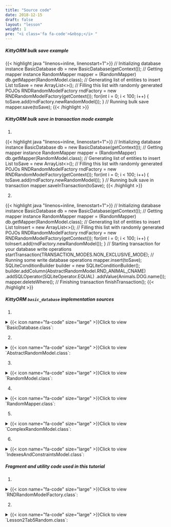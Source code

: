 ```yaml
---
title: "Source code"
date: 2018-12-15
draft: false
layout: "lesson"
weight: 1
pre: "<i class='fa fa-code'>&nbsp;</i> "
---
```

##### KittyORM bulk save example
{{< highlight java "linenos=inline, linenostart=1">}}
// Initializing database instance
BasicDatabase db = new BasicDatabase(getContext());
// Getting mapper instance
RandomMapper mapper = (RandomMapper) db.getMapper(RandomModel.class);
// Generating list of entities to insert
List<RandomModel> toSave = new ArrayList<>();
// Filling this list with randomly generated POJOs
RNDRandomModelFactory rndFactory = new RNDRandomModelFactory(getContext());
for(int i = 0; i < 100; i++) {
    toSave.add(rndFactory.newRandomModel());
}
// Running bulk save
mapper.save(toSave);
{{< /highlight >}}

##### KittyORM bulk save in transaction mode example

1. 
{{< highlight java "linenos=inline, linenostart=1">}}
// Initializing database instance
BasicDatabase db = new BasicDatabase(getContext());
// Getting mapper instance
RandomMapper mapper = (RandomMapper) db.getMapper(RandomModel.class);
// Generating list of entities to insert
List<RandomModel> toSave = new ArrayList<>();
// Filling this list with randomly generated POJOs
RNDRandomModelFactory rndFactory = new RNDRandomModelFactory(getContext());
for(int i = 0; i < 100; i++) {
    toSave.add(rndFactory.newRandomModel());
}
// Running bulk save in transaction
mapper.saveInTransaction(toSave);
{{< /highlight >}}

2. 
{{< highlight java "linenos=inline, linenostart=1">}}
// Initializing database instance
BasicDatabase db = new BasicDatabase(getContext());
// Getting mapper instance
RandomMapper mapper = (RandomMapper) db.getMapper(RandomModel.class);
// Generating list of entities to insert
List<RandomModel> toInsert = new ArrayList<>();
// Filling this list with randomly generated POJOs
RNDRandomModelFactory rndFactory = new RNDRandomModelFactory(getContext());
for(int i = 0; i < 100; i++) {
    toInsert.add(rndFactory.newRandomModel());
}
// Starting transaction for your database write operations
startTransaction(TRANSACTION_MODES.NON_EXCLUSIVE_MODE);
// Running some write database operations
mapper.insert(toSave);
SQLiteConditionBuilder builder = new SQLiteConditionBuilder();
builder.addColumn(AbstractRandomModel.RND_ANIMAL_CNAME)
       .addSQLOperator(SQLiteOperator.EQUAL)
       .addValue(Animals.DOG.name());
mapper.deleteWhere();
// Finishing transaction
finishTransaction();
{{< /highlight >}}

##### KittyORM `basic_database` implementation sources

1. 
<details> 
  <summary>{{< icon name="fa-code" size="large" >}}Click to view `BasicDatabase.class`: </summary>
{{< highlight java "linenos=inline, linenostart=1">}}
@KITTY_DATABASE(
        databaseName = "basic_database",
        domainPackageNames = {"net.akaish.kittyormdemo.sqlite.basicdb"},
        logTag = LOG_TAG,
        isLoggingOn = true,
        isProductionOn = true,
        isPragmaOn = true
)
@KITTY_DATABASE_REGISTRY(
        domainPairs = {
                @KITTY_REGISTRY_PAIR(model = ComplexRandomModel.class, mapper = ComplexRandomMapper.class),
                @KITTY_REGISTRY_PAIR(model = IndexesAndConstraintsModel.class),
                @KITTY_REGISTRY_PAIR(model = RandomModel.class, mapper = RandomMapper.class)
        }
)
public class BasicDatabase extends KittyDatabase {

    public static final String LOG_TAG = "BASIC DB DEMO";

    /**
     * KittyORM main database class that represents bootstrap and holder for all related with database
     * components.
     * <br> See {@link KittyDatabase#KittyDatabase(Context, String)} for more info.
     *
     * @param ctx
     */
    public BasicDatabase(Context ctx) {
        super(ctx);
    }

}
{{< /highlight >}} 
</details>

2. 
<details> 
  <summary>{{< icon name="fa-code" size="large" >}}Click to view `AbstractRandomModel.class`: </summary>
{{< highlight java "linenos=inline, linenostart=1">}}
public abstract class AbstractRandomModel extends KittyModel {

    public static final String RND_INTEGER_CNAME = "rnd_int_custom_column_name";
    public static final String RND_ANIMAL_CNAME = "rndanimal";

    @KITTY_COLUMN(
            isIPK = true,
            columnOrder = 0
    )
    public Long id;

    @KITTY_COLUMN(
            columnOrder = 1
    )
    public int randomInt;

    @KITTY_COLUMN(
            columnOrder = 2,
            columnName = RND_INTEGER_CNAME
    )
    public Integer randomInteger;

    @KITTY_COLUMN(
            columnOrder = 3,
            columnName = RND_ANIMAL_CNAME
    )
    public Animals randomAnimal;

    @KITTY_COLUMN(
            columnOrder = 4,
            columnAffinity = TypeAffinities.TEXT
    )
    public String randomAnimalName;
}
{{< /highlight >}} 
</details>

3. 
<details> 
  <summary>{{< icon name="fa-code" size="large" >}}Click to view `RandomModel.class`: </summary>
{{< highlight java "linenos=inline, linenostart=1">}}
@KITTY_TABLE
@KITTY_EXTENDED_CRUD(extendedCrudController = RandomMapper.class)
@INDEX(
        indexName = "random_animal_index",
        indexColumns = {AbstractRandomModel.RND_ANIMAL_CNAME}
)
public class RandomModel extends AbstractRandomModel {


    public RandomModel() {
        super();
    }

    @KITTY_COLUMN(columnOrder = 5)
    public String randomAnimalSays;

    @Override
    public String toString() {
        return new StringBuffer(64).append("[ id = ")
                                            .append(id)
                                            .append("; randomInt = ")
                                            .append(Integer.toString(randomInt))
                                            .append("; randomInteger = ")
                                            .append(randomInteger)
                                            .append("; randomAnimal = ")
                                            .append(randomAnimal)
                                            .append("; randomAnimnalLocalizedName = ")
                                            .append(randomAnimalName)
                                            .append("; randomAnimalSays = ")
                                            .append(randomAnimalSays).append(" ]").toString();
    }
}
{{< /highlight >}} 
</details>

4. 
<details> 
  <summary>{{< icon name="fa-code" size="large" >}}Click to view `RandomMapper.class`: </summary>
{{< highlight java "linenos=inline, linenostart=1">}}
package net.akaish.kittyormdemo.sqlite.basicdb;

import net.akaish.kitty.orm.KittyMapper;
import net.akaish.kitty.orm.KittyModel;
import net.akaish.kitty.orm.configuration.conf.KittyTableConfiguration;
import net.akaish.kitty.orm.query.QueryParameters;
import net.akaish.kitty.orm.query.conditions.SQLiteCondition;
import net.akaish.kitty.orm.query.conditions.SQLiteConditionBuilder;
import net.akaish.kitty.orm.query.conditions.SQLiteOperator;
import net.akaish.kitty.orm.util.KittyConstants;
import net.akaish.kittyormdemo.sqlite.misc.Animals;

import static net.akaish.kitty.orm.query.conditions.SQLiteOperator.AND;
import static net.akaish.kitty.orm.query.conditions.SQLiteOperator.LESS_OR_EQUAL;
import static net.akaish.kitty.orm.query.conditions.SQLiteOperator.LESS_THAN;
import static net.akaish.kitty.orm.query.conditions.SQLiteOperator.GREATER_OR_EQUAL;
import static net.akaish.kitty.orm.query.conditions.SQLiteOperator.GREATER_THAN;
import static net.akaish.kittyormdemo.sqlite.basicdb.AbstractRandomModel.RND_ANIMAL_CNAME;

import java.util.List;


/**
 * Created by akaish on 09.08.18.
 * @author akaish (Denis Bogomolov)
 */
public class RandomMapper extends KittyMapper {

    public <M extends KittyModel> RandomMapper(KittyTableConfiguration tableConfiguration,
                                              M blankModelInstance,
                                              String databasePassword) {
        super(tableConfiguration, blankModelInstance, databasePassword);
    }

    protected SQLiteCondition getAnimalCondition(Animals animal) {
        return new SQLiteConditionBuilder()
                .addColumn(RND_ANIMAL_CNAME)
                .addSQLOperator("=")
                .addObjectValue(animal)
                .build();
    }

    public long deleteByRandomIntegerRange(int start, int end) {
        return deleteWhere("#?randomInt >= ? AND #?randomInt <= ?", start, end);
    }

    public long deleteByAnimal(Animals animal) {
        return deleteWhere(getAnimalCondition(animal));
    }

    public List<RandomModel> findByAnimal(Animals animal, long offset, long limit, boolean groupingOn) {
        SQLiteCondition condition = getAnimalCondition(animal);
        QueryParameters qparam = new QueryParameters();
        qparam.setLimit(limit).setOffset(offset);
        if(groupingOn)
            qparam.setGroupByColumns(RND_ANIMAL_CNAME);
        else
            qparam.setGroupByColumns(KittyConstants.ROWID);
        return findWhere(condition, qparam);
    }

    public List<RandomModel> findByIdRange(long fromId, long toId, boolean inclusive, Long offset, Long limit) {
        SQLiteCondition condition = new SQLiteConditionBuilder()
                .addColumn("id")
                .addSQLOperator(inclusive ? GREATER_OR_EQUAL : GREATER_THAN)
                .addValue(fromId)
                .addSQLOperator(AND)
                .addColumn("id")
                .addSQLOperator(inclusive ? LESS_OR_EQUAL : LESS_THAN)
                .addValue(toId)
                .build();
        QueryParameters qparam = new QueryParameters();
        qparam.setLimit(limit).setOffset(offset).setGroupByColumns(KittyConstants.ROWID);
        return findWhere(condition, qparam);
    }

    public List<RandomModel> findAllRandomModels(Long offset, Long limit) {
        QueryParameters qparam = new QueryParameters();
        qparam.setLimit(limit).setOffset(offset).setGroupByColumns(KittyConstants.ROWID);
        return findAll(qparam);
    }

}
{{< /highlight >}} 
</details>

5. 
<details> 
  <summary>{{< icon name="fa-code" size="large" >}}Click to view `ComplexRandomModel.class`: </summary>
{{< highlight java "linenos=inline, linenostart=1">}}
@KITTY_TABLE
@KITTY_EXTENDED_CRUD(extendedCrudController = ComplexRandomMapper.class)
public class ComplexRandomModel extends AbstractRandomModel {

    public ComplexRandomModel() {
        super();
    }


    // Primitives
    // (boolean, int, byte, double, long, short, float)
    @KITTY_COLUMN(columnOrder = 5)
    public boolean boolF;


    @KITTY_COLUMN(columnOrder = 6)
    public byte byteF;

    @KITTY_COLUMN(columnOrder = 7)
    public double doubleF;

    @KITTY_COLUMN(columnOrder = 8)
    public long longF;

    @KITTY_COLUMN(columnOrder = 9)
    public short shortF;

    @KITTY_COLUMN(columnOrder = 10)
    public float floatF;

    // Byte array
    @KITTY_COLUMN(columnOrder = 11)
    public byte[] byteArray;

    // String (TEXT) (String, BigDecimal, BigInteger, Enum)
    @KITTY_COLUMN(columnOrder = 12)
    public String stringF;

    @KITTY_COLUMN(columnOrder = 13)
    public BigDecimal bigDecimalF;

    @KITTY_COLUMN(columnOrder = 14)
    public BigInteger bigIntegerF;

    @KITTY_COLUMN(columnOrder = 15)
    public Uri uriF;

    @KITTY_COLUMN(columnOrder = 16)
    public File fileF;

    @KITTY_COLUMN(columnOrder = 17)
    public Currency currencyF;

    // SD
    @KITTY_COLUMN(
            columnOrder = 18,
            columnAffinity = TypeAffinities.TEXT
    )
    @KITTY_COLUMN_SERIALIZATION
    public AnimalSounds stringSDF;

    @KITTY_COLUMN(columnOrder = 19)
    public SomeColours bitmapColour;

    @KITTY_COLUMN(
            columnOrder = 20,
            columnAffinity = TypeAffinities.BLOB
    )
    @KITTY_COLUMN_SERIALIZATION
    public Bitmap byteArraySDF;

    String stringSDFSerialize() {
        if(stringSDF == null) return null;
        return new GsonBuilder().create().toJson(stringSDF);
    }

    AnimalSounds stringSDFDeserialize(String cvData) {
        if(cvData == null) return null;
        if(cvData.length() == 0) return null;
        return new GsonBuilder().create().fromJson(cvData, AnimalSounds.class);
    }

    public byte[] byteArraySDFSerialize() {//byteArraySDFSerialize
        if(byteArraySDF == null) return null;
        ByteArrayOutputStream bmpStream = new ByteArrayOutputStream();
        byteArraySDF.compress(Bitmap.CompressFormat.PNG, 100, bmpStream);
        return bmpStream.toByteArray();
    }

    public Bitmap byteArraySDFDeserialize(byte[] cursorData) {
        if(cursorData == null) return null;
        if(cursorData.length == 0) return null;
        return BitmapFactory.decodeByteArray(cursorData, 0, cursorData.length);
    }

    // Primitive wrappers Boolean, Integer, Byte, Double, Short or Float
    @KITTY_COLUMN(columnOrder = 21)
    public Boolean boolFF;


    @KITTY_COLUMN(columnOrder = 22)
    public Byte byteFF;

    @KITTY_COLUMN(columnOrder = 23)
    public Double doubleFF;

    @KITTY_COLUMN(columnOrder = 24)
    public Short shortFF;

    @KITTY_COLUMN(columnOrder = 25)
    public Float floatFF;


    // Long represented types Long, Date, Calendar, Timestamp
    @KITTY_COLUMN(columnOrder = 26)
    public Long longFF;

    @KITTY_COLUMN(columnOrder = 27)
    public Date dateF;

    @KITTY_COLUMN(columnOrder = 28)
    public Calendar calendarF;

    @KITTY_COLUMN(columnOrder = 29)
    public Timestamp timestampF;

    @Override
    public String toString() {
        StringBuffer out = new StringBuffer(256);
        out.append("Long id : "+id+"\r\n");
        out.append("int randomInt : "+randomInt+"\r\n");
        out.append("String stringF : "+stringF+"\r\n");
        out.append("BigInteger bigIntegerF : "+bigIntegerF+"\r\n");
        out.append("SomeColours bitmapColour : "+bitmapColour+"\r\n");
        out.append("Short shortFF : "+shortFF+"\r\n");
        out.append("Timestamp timestampF (HReadable) : "+timestampF+"\r\n");
        out.append("AnimalSounds stringSDF (HReadable) : "+stringSDFSerialize()+"\r\n");
        out.append("Uri uriF : " + uriF+"\r\n");
        out.append("Currency currencyF : " + currencyF.getSymbol()+"\r\n");
        out.append("... \r\n");
        return out.toString();
    }

    public String toShortString() {
        StringBuffer out = new StringBuffer(256);
        out.append("[ Long id : "+id+"; ");
        out.append("int randomInt : "+randomInt+"; ");
        out.append("String stringF : "+stringF+"; ");
        out.append("BigInteger bigIntegerF : "+bigIntegerF+"; ");
        out.append("SomeColours bitmapColour : "+bitmapColour+"; ");
        out.append("Short shortFF : "+shortFF+"; ");
        out.append("Timestamp timestampF (HReadable) : "+timestampF+"; ... ]");
        return out.toString();
    }

    @Deprecated
    public String toHTMLString() {
        StringBuffer out = new StringBuffer(2048);
        out.append("<br>Long id : "+id.toString()+"\r\n");
        out.append("<br><b>PRIMITIVES</b>"+"\r\n");
        out.append("<br>boolean boolF : "+Boolean.toString(boolF)+"\r\n");
        out.append("<br>int randomInt : "+Integer.toString(randomInt)+"\r\n");
        out.append("<br>byte byteF : "+Byte.toString(byteF)+"\r\n");
        out.append("<br>double doubleF : "+Double.toString(doubleF)+"\r\n");
        out.append("<br>long longF : "+Long.toString(longF)+"\r\n");
        out.append("<br>short shortF : "+Short.toString(shortF)+"\r\n");
        out.append("<br>float floatF : "+Float.toString(floatF)+"\r\n");
        out.append("<br>byte[] byteArray : "+byteArrayToString(byteArray)+"\r\n");
        out.append("<br><b>STRING AFFINITIES</b>"+"\r\n");
        out.append("<br>String randomAnimalName : "+randomAnimalName+"\r\n");
        out.append("<br>String stringF : "+stringF+"\r\n");
        out.append("<br>BigDecimal bigDecimalF : "+bigDecimalF.toEngineeringString()+"\r\n");
        out.append("<br>BigInteger bigIntegerF : "+bigIntegerF.toString()+"\r\n");
        out.append("<br>Animals randomAnimal : "+randomAnimal.toString()+"\r\n");
        out.append("<br><b>SERIALIZATION AND DESERIALIZATION</b>"+"\r\n");
        out.append("<br>AnimalSounds stringSDF : "+stringSDFSerialize()+"\r\n");
        out.append("<br>SomeColours bitmapColour : "+bitmapColour.toString()+"\r\n");
        out.append("<br><b>PRIMITIVE WRAPPERS</b>"+"\r\n");
        out.append("<br>Boolean boolFF : "+boolFF.toString()+"\r\n");
        out.append("<br>Integer randomInteger : "+randomInteger.toString()+"\r\n");
        out.append("<br>Byte byteFF : "+byteFF.toString()+"\r\n");
        out.append("<br>Double doubleFF : "+doubleFF.toString()+"\r\n");
        out.append("<br>Short shortFF : "+shortFF.toString()+"\r\n");
        out.append("<br>Float floatFF :"+floatFF.toString()+"\r\n");
        out.append("<br><b>LONG REPRESENTED TYPES</b>"+"\r\n");
        out.append("<br>Long longFF : "+longFF.toString()+"\r\n");
        out.append("<br>Date dateF : "+Long.toString(dateF.getTime())+"\r\n");
        out.append("<br>Calendar calendarF : "+Long.toString(calendarF.getTimeInMillis())+"\r\n");
        out.append("<br>Timestamp timestampF : "+Long.toString(timestampF.getTime())+"\r\n");
        out.append("<br>Date dateF (HReadable) : "+dateF.toString()+"\r\n");
        out.append("<br>Calendar calendarF (HReadable) : "+calendarF.getTime().toString()+"\r\n");
        out.append("<br>Timestamp timestampF (HReadable) : "+timestampF.toString()+"\r\n");
        return out.toString();
    }

    public String byteArrayToString(byte[] toString) {
        String[] strings = new String[toString.length];
        for(int i = 0; i < toString.length; i++) {
            strings[i] = Byte.toString(toString[i]);
        }
        return KittyUtils.implodeWithCommaInBKT(strings);
    }
}
{{< /highlight >}} 
</details>

6. 
<details> 
  <summary>{{< icon name="fa-code" size="large" >}}Click to view `IndexesAndConstraintsModel.class`: </summary>
{{< highlight java "linenos=inline, linenostart=1">}}
@KITTY_TABLE(tableName = "cai")
@FOREIGN_KEY_T(
        name = "CAI_FK",
        columns = {IndexesAndConstraintsModel.RANDOM_ID_CNAME},
        reference = @FOREIGN_KEY_REFERENCE(
                foreignTableName = "random",
                foreignTableColumns = {"id"},
                onUpdate = OnUpdateDeleteActions.CASCADE,
                onDelete = OnUpdateDeleteActions.CASCADE
        )
)
@INDEX(indexColumns = {"creation_date"})
public class IndexesAndConstraintsModel extends KittyModel {
    static final String RANDOM_ID_CNAME = "rnd_id";

    @KITTY_COLUMN(columnOrder = 0)
    @PRIMARY_KEY
    @NOT_NULL
    public Long id;

    @KITTY_COLUMN(columnOrder = 1)
    @NOT_NULL
    @UNIQUE
    public Long rndId;

    @KITTY_COLUMN(columnOrder = 2)
    @CHECK(checkExpression = "animal IN (\"CAT\", \"TIGER\", \"LION\")") // only cats allowed to this party
    public Animals animal;

    @KITTY_COLUMN(columnOrder = 3)
    @DEFAULT(signedInteger = 28) // You can choose for options for default declaration, if nothing set than 0 value would be used
    @NOT_NULL
    public Integer defaultNumber;

    @KITTY_COLUMN(columnOrder = 4)
    @DEFAULT(
            predefinedLiteralValue = LiteralValues.CURRENT_DATE
    )
    @NOT_NULL
    public String creationDate;

    @KITTY_COLUMN(columnOrder = 5)
    @DEFAULT(
            predefinedLiteralValue = LiteralValues.CURRENT_TIMESTAMP
    )
    @ONE_COLUMN_INDEX(unique = true, indexName = "IAC_unique_index_creation_timestamp")
    @NOT_NULL
    public Timestamp creationTmstmp;

    @Override
    public String toString() {
        StringBuilder sb = new StringBuilder(64);
        sb.append("[ RowID = ").append(getRowID())
                .append(" ; id = ").append(id)
                .append(" ; rndId = ").append(rndId)
                .append(" ; animal = ").append(animal)
                .append(" ; defaultNumber = ").append(defaultNumber)
                .append(" ; creationDate = ").append(creationDate)
                .append(" ; creationTmstmp = ").append(creationTmstmp).append(" ]");
        return sb.toString();
    }
}
{{< /highlight >}} 
</details>



##### Fragment and utility code used in this tutorial

1. 
<details> 
  <summary>{{< icon name="fa-code" size="large" >}}Click to view `RNDRandomModelFactory.class`: </summary>
{{< highlight java "linenos=inline, linenostart=1">}}
public class RNDRandomModelFactory {

    private final Context context;
    private final Random randomizer;

    private final SparseArray<String> randomAnimalSays = new SparseArray<>();
    private final SparseArray<String> randomAnimalLocalizedName = new SparseArray<>();

    public RNDRandomModelFactory(Context context) {
        super();
        this.context = context;
        this.randomizer = new Random();

        // Lol, getContext().getString() method is slow, calling for each new random model this method twice causes 55% of all execution time of generating new random model (!)
        // Right now getting those string causes only 14% of execution time
        randomAnimalSays.append(Animals.getLocalizedAnimalSaysResource(Animals.BEAR), context.getString(Animals.getLocalizedAnimalSaysResource(Animals.BEAR)));
        randomAnimalSays.append(Animals.getLocalizedAnimalSaysResource(Animals.CAT), context.getString(Animals.getLocalizedAnimalSaysResource(Animals.CAT)));
        randomAnimalSays.append(Animals.getLocalizedAnimalSaysResource(Animals.DOG), context.getString(Animals.getLocalizedAnimalSaysResource(Animals.DOG)));
        randomAnimalSays.append(Animals.getLocalizedAnimalSaysResource(Animals.GOAT), context.getString(Animals.getLocalizedAnimalSaysResource(Animals.GOAT)));
        randomAnimalSays.append(Animals.getLocalizedAnimalSaysResource(Animals.LION), context.getString(Animals.getLocalizedAnimalSaysResource(Animals.LION)));
        randomAnimalSays.append(Animals.getLocalizedAnimalSaysResource(Animals.SHEEP), context.getString(Animals.getLocalizedAnimalSaysResource(Animals.SHEEP)));
        randomAnimalSays.append(Animals.getLocalizedAnimalSaysResource(Animals.TIGER), context.getString(Animals.getLocalizedAnimalSaysResource(Animals.TIGER)));
        randomAnimalSays.append(Animals.getLocalizedAnimalSaysResource(Animals.WOLF), context.getString(Animals.getLocalizedAnimalSaysResource(Animals.WOLF)));


        randomAnimalLocalizedName.append(Animals.getLocalizedAnimalNameResource(Animals.BEAR), context.getString(Animals.getLocalizedAnimalNameResource(Animals.BEAR)));
        randomAnimalLocalizedName.append(Animals.getLocalizedAnimalNameResource(Animals.CAT), context.getString(Animals.getLocalizedAnimalNameResource(Animals.CAT)));
        randomAnimalLocalizedName.append(Animals.getLocalizedAnimalNameResource(Animals.DOG), context.getString(Animals.getLocalizedAnimalNameResource(Animals.DOG)));
        randomAnimalLocalizedName.append(Animals.getLocalizedAnimalNameResource(Animals.GOAT), context.getString(Animals.getLocalizedAnimalNameResource(Animals.GOAT)));
        randomAnimalLocalizedName.append(Animals.getLocalizedAnimalNameResource(Animals.LION), context.getString(Animals.getLocalizedAnimalNameResource(Animals.LION)));
        randomAnimalLocalizedName.append(Animals.getLocalizedAnimalNameResource(Animals.SHEEP), context.getString(Animals.getLocalizedAnimalNameResource(Animals.SHEEP)));
        randomAnimalLocalizedName.append(Animals.getLocalizedAnimalNameResource(Animals.TIGER), context.getString(Animals.getLocalizedAnimalNameResource(Animals.TIGER)));
        randomAnimalLocalizedName.append(Animals.getLocalizedAnimalNameResource(Animals.WOLF), context.getString(Animals.getLocalizedAnimalNameResource(Animals.WOLF)));

    }

    public RandomModel newRandomModel() {
        RandomModel out = new RandomModel();
        out.randomInt = randomizer.nextInt();
        out.randomInteger = randomizer.nextInt();
        out.randomAnimal = Animals.rndAnimal(randomizer);
        out.randomAnimalSays = randomAnimalSays.get(Animals.getLocalizedAnimalSaysResource(out.randomAnimal));
        out.randomAnimalName = randomAnimalLocalizedName.get(Animals.getLocalizedAnimalNameResource(out.randomAnimal));
        return out;
    }
}
{{< /highlight >}} 
</details>

2. 
<details> 
  <summary>{{< icon name="fa-code" size="large" >}}Click to view `Lesson2Tab5Random.class`: </summary>
{{< highlight java "linenos=inline, linenostart=1">}}
public class Lesson2Tab5Random extends Lesson2BaseFragment {

    public Lesson2Tab5Random(){}

    CheckBox newInstanceCheckbox;
    Button new10Button;
    Button new500Button;
    Button new500TXButton;

    @Override
    public View onCreateView(LayoutInflater inflater, ViewGroup container, Bundle savedInstanceState) {
        View rootView = inflater.inflate(R.layout.lesson2_tab5_rnd, container, false);
        newInstanceCheckbox = rootView.findViewById(R.id.l2_t5_check_new_database_instance_for_operation);
        new10Button = rootView.findViewById(R.id.l2_t5_insert_10);
        new500Button = rootView.findViewById(R.id.l2_t5_insert_50k);
        new500TXButton = rootView.findViewById(R.id.l2_t5_insert_50k_tx);
        new10Button.setOnClickListener(new View.OnClickListener() {
            @Override
            public void onClick(View v) {
                //insert50RandomForProfiling();
                countRecordsToExpandedPanel(getMapper());
                InsertInAsync ten = new InsertInAsync(OPERATION_TEN_NEW, newInstanceCheckbox.isChecked());
                ten.execute("");
            }
        });
        new500Button.setOnClickListener(new View.OnClickListener() {
            @Override
            public void onClick(View v) {
                countRecordsToExpandedPanel(getMapper());
                InsertInAsync fh = new InsertInAsync(OPERATION_FIFTY_K_NEW, newInstanceCheckbox.isChecked());
                fh.execute("");
            }
        });
        new500TXButton.setOnClickListener(new View.OnClickListener() {
            @Override
            public void onClick(View v) {
                countRecordsToExpandedPanel(getMapper());
                InsertInAsync fhtx = new InsertInAsync(OPERATION_FIFTY_K_TX_NEW, newInstanceCheckbox.isChecked());
                fhtx.execute("");
            }
        });
        setUpExpandedList(
                rootView,
                R.id._l2_t5_expanded_panel_lw,
                R.id._l2_t5_expanded_panel_text,
                R.string._l2_t5_expanded_text_pattern
        );
        return rootView;
    }

    void countRecordsToExpandedPanel(RandomMapper mapper) {
        addNewEventToExpandedPanel(format(getString(R.string._l2_t5_count_completed), mapper.countAll()));
    }

    void insert50RandomForProfiling() {
        RandomMapper m = getMapper();
        List<RandomModel> genRnd = new LinkedList<>();
        RNDRandomModelFactory factory = new RNDRandomModelFactory(getContext());
        for(int i = 0; i<50; i++) {
            genRnd.add(factory.newRandomModel());
        }
        m.insertInTransaction(genRnd);
    }

    // Fab menu section

    @Override
    public View.OnClickListener helpFabMenuAction() {
        return new View.OnClickListener() {
            @Override
            public void onClick(View v) {
                ((KittyTutorialActivity)getActivity()).showWebViewDialog(LessonsUriConstants.L2_T5_TUTORIAL);
            }
        };
    }

    @Override
    public View.OnClickListener sourceFabMenuAction() {
        return new View.OnClickListener() {
            @Override
            public void onClick(View v) {
                ((KittyTutorialActivity)getActivity()).showWebViewDialog(LessonsUriConstants.L2_T5_SOURCE);
            }
        };
    }

    @Override
    public View.OnClickListener schemaFabMenuAction() {
        return new View.OnClickListener() {
            @Override
            public void onClick(View v) {
                ((KittyTutorialActivity)getActivity()).showWebViewDialog(LessonsUriConstants.L2_T5_SCHEMA);
            }
        };
    }

    @Override
    protected int snackbarMessageResource() {
        return R.string._l2_t5_snackbar_message;
    }

    final static int OPERATION_TEN_NEW = 0;
    final static int OPERATION_FIFTY_K_NEW = 1;
    final static int OPERATION_FIFTY_K_TX_NEW = 2;

    class InsertInAsync extends AsyncTask<String, String, Integer> {

        // It is not profiling (!)
        private long nanosStart;
        private long nanosGetDatabaseAnaMapper;
        private long nanosGenerateRandomModelsToInsert;
        private long nanosInsert;

        private final int operation;

        private final boolean useNewDatabaseObject;

        ProgressDialog dialog;

        InsertInAsync(int operation, boolean useNewDatabaseObject) {
            this.operation = operation;
            this.useNewDatabaseObject = useNewDatabaseObject;
        }

        BasicDatabase getDatabase() {
            if(useNewDatabaseObject)
                return new BasicDatabase(Lesson2Tab5Random.this.getContext());
            else
                return Lesson2Tab5Random.this.getDb();
        }

        RandomMapper getRandomMapperForAssync() {
            return (RandomMapper) getDatabase().getMapper(RandomModel.class);
        }

        void insertIntoDB() {
            RNDRandomModelFactory rndFactory = new RNDRandomModelFactory(Lesson2Tab5Random.this.getContext());
            nanosStart = System.nanoTime();
            RandomMapper mapper = getRandomMapperForAssync();
            nanosGetDatabaseAnaMapper = System.nanoTime();
            List<RandomModel> toInsert = new ArrayList<>();
            switch (operation) {
                case OPERATION_TEN_NEW:
                    for(int i = 0; i < 10; i++) {
                        toInsert.add(rndFactory.newRandomModel());
                    }
                    break;
                default:
                    for(int i = 0; i < 50000; i++) {
                        toInsert.add(rndFactory.newRandomModel());
                    }
            }
            nanosGenerateRandomModelsToInsert = System.nanoTime();
            switch (operation) {
                case OPERATION_TEN_NEW:
                    mapper.insert(toInsert);
                    break;
                case OPERATION_FIFTY_K_TX_NEW:
                    mapper.insertInTransaction(toInsert);
                    break;
                case OPERATION_FIFTY_K_NEW:
                    mapper.insert(toInsert);
                    break;
            }
            nanosInsert = System.nanoTime();
            mapper.close();
        }

        /**
         * Override this method to perform a computation on a background thread. The
         * specified parameters are the parameters passed to {@link #execute}
         * by the caller of this task.
         * <p>
         * This method can call {@link #publishProgress} to publish updates
         * on the UI thread.
         *
         * @param strings The parameters of the task.
         * @return A result, defined by the subclass of this task.
         * @see #onPreExecute()
         * @see #onPostExecute
         * @see #publishProgress
         */
        @Override
        protected Integer doInBackground(String... strings) {
            try {
                insertIntoDB();
            } catch (Exception e) {
                Log.e(BasicDatabase.LOG_TAG, "Exception caught on insertion, see details", e);
                if(e instanceof KittyRuntimeException)
                    if(((KittyRuntimeException) e).getNestedException() != null)
                        Log.e(BasicDatabase.LOG_TAG, "Nested exception: ", ((KittyRuntimeException) e).getNestedException());
                return -1;
            }
            return 1;
        }

        @Override
        protected void onPreExecute() {
            int progressDialogStringId = 0;
            switch (operation) {
                case OPERATION_TEN_NEW:
                    progressDialogStringId = R.string._l2_t5_inserting_10;
                    break;
                case OPERATION_FIFTY_K_NEW:
                    progressDialogStringId = R.string._l2_t5_inserting_50k;
                    break;
                case OPERATION_FIFTY_K_TX_NEW:
                    progressDialogStringId = R.string._l2_t5_inserting_50kTX;
                    break;
            }
            dialog = ProgressDialog.show(
                    Lesson2Tab5Random.this.getLessonActivity(),
                    Lesson2Tab5Random.this.getString(R.string._l2_t5_inserting_dialog_title),
                    Lesson2Tab5Random.this.getString(progressDialogStringId)
            );
            dialog.setCancelable(false);
        }

        @Override
        protected void onPostExecute(Integer result) {
            int operationNameStringId = 0;
            switch (operation) {
                case OPERATION_TEN_NEW:
                    operationNameStringId = R.string._l2_t5_inserting_10_OP;
                    break;
                case OPERATION_FIFTY_K_NEW:
                    operationNameStringId = R.string._l2_t5_inserting_50k_OP;
                    break;
                case OPERATION_FIFTY_K_TX_NEW:
                    operationNameStringId = R.string._l2_t5_inserting_50kTX_OP;
                    break;
            }
            if(result > 0) {

                String successfullEvent = format(
                        Lesson2Tab5Random.this.getString(R.string._l2_t5_inserted_event),
                        Lesson2Tab5Random.this.getString(operationNameStringId),
                        useNewDatabaseObject,
                        nanosInsert - nanosStart,
                        nanosGetDatabaseAnaMapper - nanosStart,
                        nanosGenerateRandomModelsToInsert - nanosGetDatabaseAnaMapper,
                        nanosInsert - nanosGenerateRandomModelsToInsert
                );
                Lesson2Tab5Random.this.addNewEventToExpandedPanel(successfullEvent);
            } else {
                String eventErrorMessage = format(
                        Lesson2Tab5Random.this.getString(R.string._l2_t5_inserted_event_error),
                        Lesson2Tab5Random.this.getString(operation),
                        BasicDatabase.LOG_TAG
                );
                Lesson2Tab5Random.this.addNewEventToExpandedPanel(eventErrorMessage);
            }
            dialog.cancel();
            countRecordsToExpandedPanel(getMapper());
        }
    }
}

{{< /highlight >}} 
</details>
